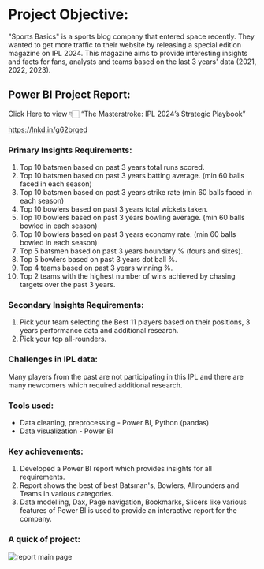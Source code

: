 # Project Objective:

"Sports Basics" is a sports blog company that entered space recently. They wanted to get more traffic to their website by releasing a special edition magazine on IPL 2024. This magazine aims to provide interesting insights and facts for fans, analysts and teams based on the last 3 years' data (2021, 2022, 2023).

## Power BI Project Report:
Click Here to view 👇🏻
“The Masterstroke: IPL 2024’s Strategic Playbook”

https://lnkd.in/g62brqed

### Primary Insights Requirements:
1. Top 10 batsmen based on past 3 years total runs scored.
2. Top 10 batsmen based on past 3 years batting average. (min 60 balls faced in each season)
3. Top 10 batsmen based on past 3 years strike rate (min 60 balls faced in each season)
4. Top 10 bowlers based on past 3 years total wickets taken.
5. Top 10 bowlers based on past 3 years bowling average. (min 60 balls bowled in each season)
6. Top 10 bowlers based on past 3 years economy rate. (min 60 balls bowled in each season)
7. Top 5 batsmen based on past 3 years boundary % (fours and sixes).
8. Top 5 bowlers based on past 3 years dot ball %.
9. Top 4 teams based on past 3 years winning %.
10. Top 2 teams with the highest number of wins achieved by chasing targets over the past 3 years.

### Secondary Insights Requirements:
1. Pick your team selecting the Best 11 players based on their positions, 3 years performance data and additional research.
2. Pick your top all-rounders.

### Challenges in IPL data:
Many players from the past are not participating in this IPL and there are many newcomers which required additional research.

### Tools used:
- Data cleaning, preprocessing - Power BI, Python (pandas)
- Data visualization - Power BI

### Key achievements:
1. Developed a Power BI report which provides insights for all requirements.
2. Report shows the best of best Batsman's, Bowlers, Allrounders and Teams in various categories.
3. Data modelling, Dax, Page navigation, Bookmarks, Slicers like various features of Power BI is used to provide an interactive report for the company.

### A quick of project:
![report main page](https://github.com/karthikhariharan7/The-Masterstroke-IPL-2024-s-Strategic-Playbook-Report/assets/167401723/b2c85b89-30ee-4d7a-b02c-9c135baaa06b)

